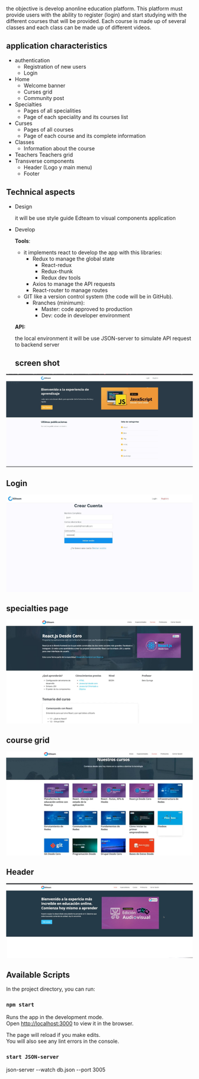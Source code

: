 the objective is develop anonline education platform. This platform must provide users with the ability to register
(login) and start studying with the different courses that will be provided. Each course is made up of several classes and
each class can be made up of different videos.

## application characteristics

- authentication
  - Registration of new users
  - Login
- Home
  - Welcome banner
  - Curses grid
  - Community post
- Specialties
  - Pages of all specialities
  - Page of each speciality and its courses list
- Curses
  - Pages of all courses
  - Page of each course and its complete information
- Classes
  - Information about the course
- Teachers
  Teachers grid
- Transverse components
  - Header (Logo y main menu)
  - Footer

## Technical aspects

- Design

  it will be use style guide Edteam to visual components application

- Develop

  **Tools**:

  - it implements react to develop the app with this libraries:
    - Redux to manage the global state
      - React-redux
      - Redux-thunk
      - Redux dev tools
    - Axios to manage the API requests
    - React-router to manage routes
  - GIT like a version control system (the code will be in GitHub).
    - Rranches (minimum):
      - Master: code approved to production
      - Dev: code in developer environment

  **API:**

  the local environment it will be use JSON-server to simulate API request to backend server
  
  ## screen shot

![](screeShot/Captura1.JPG)

## Login
![](screeShot/cuenta.JPG)

## specialties page
![](screeShot/especialidad.JPG)

## course grid
![](screeShot/grid.JPG)

## Header
![](screeShot/header.JPG)

## Available Scripts

In the project directory, you can run:

### `npm start`

Runs the app in the development mode.\
Open [http://localhost:3000](http://localhost:3000) to view it in the browser.

The page will reload if you make edits.\
You will also see any lint errors in the console.

### `start JSON-server`

json-server --watch db.json --port 3005
